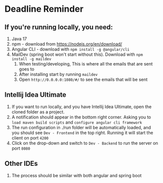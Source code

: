 # Deadline Reminder

## If you're running locally, you need:

1. Java 17
2. npm - download from https://nodejs.org/en/download/
3. Angular CLI - download with `npm install -g @angular/cli`
4. MailDev (spring boot won't start without this). Download with `npm install -g maildev`
    1. When testing/developing, This is where all the emails that are sent goes to
    2. After installing start by running `maildev`
    3. Open `http://0.0.0.0:1080/#/` to see the emails that will be sent

## Intellij Idea Ultimate

1. If you want to run locally, and you have Intellij Idea Ultimate, open the cloned folder
   as a project.
2. A notification should appear in the bottom right corner. Asking you to
   `load maven build scripts` and  `configure angular cli framework`
3. The run configuration in ./run folder will be automatically loaded, and you should see
   `Dev - Frontend` in the top right. Running it will start the client on port `4200`
4. Click on the drop-down and switch to `Dev - Backend` to run the server on port `8080`

## Other IDEs

1. The process should be similar with both angular and spring boot 